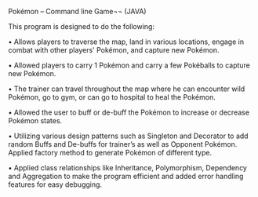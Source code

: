 Pokémon – Command line Game¬¬ (JAVA)

This program is designed to do the following:

•	Allows players to traverse the map, land in various locations, engage in combat with other players' Pokémon, and capture new Pokémon.

•	Allowed players to carry 1 Pokémon and carry a few Pokéballs to capture new Pokémon.

•	The trainer can travel throughout the map where he can encounter wild Pokémon, go to gym, or can go to hospital to heal the Pokémon.

•	Allowed the user to buff or de-buff the Pokémon to increase or decrease Pokémon states.

•	Utilizing various design patterns such as Singleton and Decorator to add random Buffs and De-buffs for trainer’s as well as Opponent Pokémon. Applied factory method to generate Pokémon of different type.

•	Applied class relationships like Inheritance, Polymorphism, Dependency and Aggregation to make the program efficient and added error handling features for easy debugging.
